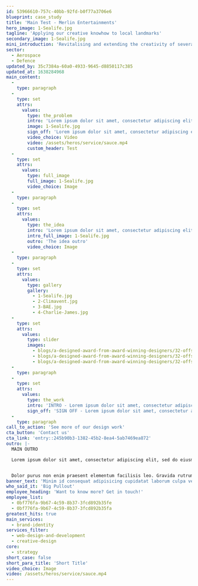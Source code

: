 ```yaml
---
id: 53966610-757c-40bb-92fd-b0f77a3706e6
blueprint: case_study
title: 'Main Test - Merlin Entertainments'
hero_image: 1-Sealife.jpg
tagline: 'Applying our creative knowhow to local landmarks'
secondary_image: 1-Sealife.jpg
mini_introduction: 'Revitalising and extending the creativity of several well-loved local venues for a giant of the entertainment industry'
sector:
  - Aerospace
  - Defence
updated_by: 35c7384a-60a0-4933-9645-d8850117c385
updated_at: 1638284968
main_content:
  -
    type: paragraph
  -
    type: set
    attrs:
      values:
        type: the_problem
        intro: 'Lorem ipsum dolor sit amet, consectetur adipiscing elit, sed do eiusmod tempor incididunt ut labore et dolore magna aliqua. Mattis molestie a iaculis at. Lectus arcu bibendum at varius. Tincidunt nunc pulvinar sapien et ligula ullamcorper malesuada proin libero. Nisl pretium fusce id velit ut tortor. Adipiscing elit duis tristique sollicitudin nibh sit amet commodo. Consectetur a erat nam at lectus urna duis. Lacus sed viverra tellus in hac habitasse platea dictumst. Phasellus egestas tellus rutrum tellus pellentesque eu tincidunt tortor. '
        image: 1-Sealife.jpg
        sign_off: 'Lorem ipsum dolor sit amet, consectetur adipiscing elit, sed do eiusmod tempor incididunt ut labore et dolore magna aliqua. Mattis molestie a iaculis at. Lectus arcu bibendum at varius.'
        video_choice: Video
        video: /assets/heros/service/sauce.mp4
        custom_header: Test
  -
    type: set
    attrs:
      values:
        type: full_image
        full_image: 1-Sealife.jpg
        video_choice: Image
  -
    type: paragraph
  -
    type: set
    attrs:
      values:
        type: the_idea
        intro: 'Lorem ipsum dolor sit amet, consectetur adipiscing elit, sed do eiusmod tempor incididunt ut labore et dolore magna aliqua. Mattis molestie a iaculis at. Lectus arcu bibendum at varius. Tincidunt nunc pulvinar sapien et ligula ullamcorper malesuada proin libero. Nisl pretium fusce id velit ut tortor. Adipiscing elit duis tristique sollicitudin nibh sit amet commodo. Consectetur a erat nam at lectus urna duis. Lacus sed viverra tellus in hac habitasse platea dictumst. Phasellus egestas tellus rutrum tellus pellentesque eu tincidunt tortor'
        intro_full_image: 1-Sealife.jpg
        outro: 'The idea outro'
        video_choice: Image
  -
    type: paragraph
  -
    type: set
    attrs:
      values:
        type: gallery
        gallery:
          - 1-Sealife.jpg
          - 2-Climavent.jpg
          - 3-BAE.jpg
          - 4-Charlie-James.jpg
  -
    type: set
    attrs:
      values:
        type: slider
        images:
          - blogs/a-designed-award-from-award-winning-designers/32-offset-image1.jpg
          - blogs/a-designed-award-from-award-winning-designers/32-offset-image2.jpg
          - blogs/a-designed-award-from-award-winning-designers/32-offset-image3.jpg
  -
    type: paragraph
  -
    type: set
    attrs:
      values:
        type: the_work
        intro: 'INTRO - Lorem ipsum dolor sit amet, consectetur adipiscing elit, sed do eiusmod tempor incididunt ut labore et dolore magna aliqua. Mattis molestie a iaculis at. Lectus arcu bibendum at varius. Tincidunt nunc pulvinar sapien et ligula ullamcorper malesuada proin libero. Nisl pretium fusce id velit ut tortor. Adipiscing elit duis tristique sollicitudin nibh sit amet commodo. Consectetur a erat nam at lectus urna duis. Lacus sed viverra tellus in hac habitasse platea dictumst. Phasellus egestas tellus rutrum tellus pellentesque eu tincidunt tortor. '
        sign_off: 'SIGN OFF - Lorem ipsum dolor sit amet, consectetur adipiscing elit, sed do eiusmod tempor incididunt ut labore et dolore magna aliqua. Mattis molestie a iaculis at. Lectus arcu bibendum at varius. Tincidunt nunc pulvinar sapien et ligula ullamcorper malesuada proin libero. Nisl pretium fusce id velit ut tortor. Adipiscing elit duis tristique sollicitudin nibh sit amet commodo. Consectetur a erat nam at lectus urna duis. Lacus sed viverra tellus in hac habitasse platea dictumst. Phasellus egestas tellus rutrum tellus pellentesque eu tincidunt tortor. '
  -
    type: paragraph
call_to_action: 'See more of our design work'
cta_button: 'Contact us'
cta_link: 'entry::245b90b3-1382-45b2-8ea4-5ab7469ea872'
outro: |-
  MAIN OUTRO 

  Lorem ipsum dolor sit amet, consectetur adipiscing elit, sed do eiusmod tempor incididunt ut labore et dolore magna aliqua. Mattis molestie a iaculis at. Lectus arcu bibendum at varius. Tincidunt nunc pulvinar sapien et ligula ullamcorper malesuada proin libero. Nisl pretium fusce id velit ut tortor. Adipiscing elit duis tristique sollicitudin nibh sit amet commodo. Consectetur a erat nam at lectus urna duis. Lacus sed viverra tellus in hac habitasse platea dictumst. Phasellus egestas tellus rutrum tellus pellentesque eu tincidunt tortor. 


  Dolor purus non enim praesent elementum facilisis leo. Gravida rutrum quisque non tellus. Magna ac placerat vestibulum lectus mauris ultrices. Tincidunt eget nullam non nisi est sit amet facilisis magna. Sed ullamcorper morbi tincidunt ornare massa eget egestas. Etiam sit amet nisl purus in mollis. Ac turpis egestas integer eget aliquet nibh praesent tristique. Ac turpis egestas maecenas pharetra convallis posuere. Sit amet massa vitae tortor condimentum lacinia quis vel.
banner_text: 'Minim id consequat adipisicing cupidatat laborum culpa veniam non consectetur et duis pariatur reprehenderit eu ex consectetur. Sunt nisi qui eiusmod ut cillum laborum Lorem officia aliquip laboris ullamco nostrud laboris non irure laboris. Cillum dolore labore Lorem deserunt mollit voluptate esse incididunt ex dolor.'
who_said_it: 'Big Pullout'
employee_heading: 'Want to know more? Get in touch!'
employee_list:
  - 0bf776fa-9b67-4c59-8b37-3fcd892b35fe
  - 0bf776fa-9b67-4c59-8b37-3fcd892b35fa
greatest_hits: true
main_services:
  - brand-identity
services_filter:
  - web-design-and-development
  - creative-design
core:
  - strategy
short_case: false
short_para_title: 'Short Title'
video_choice: Image
video: /assets/heros/service/sauce.mp4
---
```

